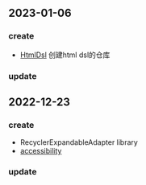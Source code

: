 ## 2023-01-06
### create
- [HtmlDsl](https://github.com/nanjolnoSat/PersonalProject/tree/htmlDSL/htmldsl) 创建html dsl的仓库
### update


## 2022-12-23
### create
- RecyclerExpandableAdapter library
- [accessibility](https://github.com/nanjolnoSat/PersonalProject/tree/accessibility/accessibility)
### update

